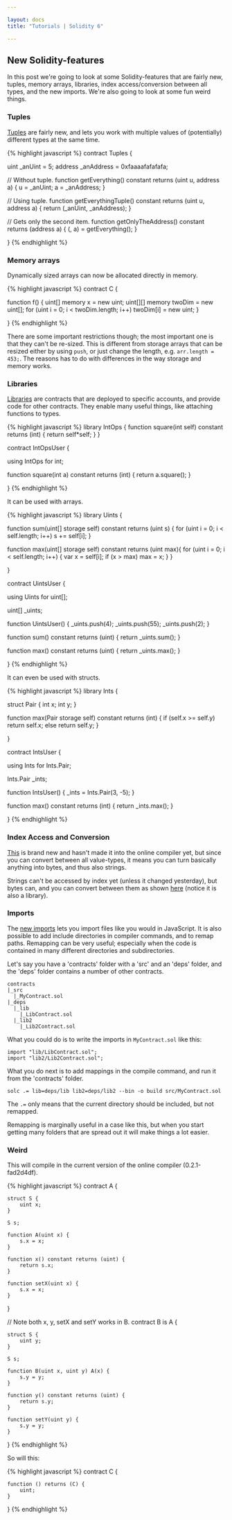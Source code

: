 ```yaml
---

layout: docs
title: "Tutorials | Solidity 6"

---
```


## New Solidity-features

In this post we're going to look at some Solidity-features that are fairly new, tuples, memory arrays, libraries, index access/conversion between all types, and the new imports. We're also going to look at some fun weird things.

### Tuples

[Tuples](http://solidity.readthedocs.org/en/latest/control-structures.html#destructuring-assignments-and-returning-multiple-values) are fairly new, and lets you work with multiple values of (potentially) different types at the same time.

{% highlight javascript %}
contract Tuples {

  uint _anUint = 5;
  address _anAddress = 0xfaaaafafafafa;

  // Without tuple.
  function getEverything() constant returns (uint u, address a) {
    u = _anUint;
    a = _anAddress;
  }

  // Using tuple.
  function getEverythingTuple() constant returns (uint u, address a) {
    return (_anUint, _anAddress);
  }
  
  // Gets only the second item.
  function getOnlyTheAddress() constant returns (address a) {
    (, a) = getEverything();
  }
  
}
{% endhighlight %}

### Memory arrays

Dynamically sized arrays can now be allocated directly in memory.

{% highlight javascript %}
contract C {

  function f() {
    uint[] memory x = new uint[](100);
    uint[][] memory twoDim = new uint[][](20);
    for (uint i = 0; i < twoDim.length; i++)
      twoDim[i] = new uint[](30);
  }
  
}
{% endhighlight %}

There are some important restrictions though; the most important one is that they can't be re-sized. This is different from storage arrays that can be resized either by using `push`, or just change the length, e.g. `arr.length = 453;`. The reasons has to do with differences in the way storage and memory works.

### Libraries

[Libraries](http://solidity.readthedocs.org/en/latest/contracts.html#libraries) are contracts that are deployed to specific accounts, and provide code for other contracts. They enable many useful things, like attaching functions to types.

{% highlight javascript %}
library IntOps {
  function square(int self) constant returns (int) {
    return self*self;
  }
}


contract IntOpsUser {

  using IntOps for int;

  function square(int a) constant returns (int) {
    return a.square();
  }
  
}
{% endhighlight %}

It can be used with arrays.

{% highlight javascript %}
library Uints {

  function sum(uint[] storage self) constant returns (uint s) {
    for (uint i = 0; i < self.length; i++)
      s += self[i];
  }
  
  function max(uint[] storage self) constant returns (uint max){
    for (uint i = 0; i < self.length; i++) {
      var x = self[i];
      if (x > max)
        max = x;
    }
  }
  
}


contract UintsUser {

  using Uints for uint[];

  uint[] _uints;
  
  function UintsUser() {
    _uints.push(4);
    _uints.push(55);
    _uints.push(2);
  }

  function sum() constant returns (uint) {
    return _uints.sum();
  }
  
  function max() constant returns (uint) {
    return _uints.max();
  }
  
}
{% endhighlight %}

It can even be used with structs.

{% highlight javascript %}
library Ints {

  struct Pair {
    int x;
    int y;
  }

  function max(Pair storage self) constant returns (int) {
      if (self.x >= self.y)
        return self.x;
      else
        return self.y;
  }
  
}


contract IntsUser {

  using Ints for Ints.Pair;
  
  Ints.Pair _ints;
  
  function IntsUser() {
    _ints = Ints.Pair(3, -5);
  }

  function max() constant returns (int) {
    return _ints.max();
  }
  
}
{% endhighlight %}

### Index Access and Conversion

[This](https://github.com/ethereum/wiki/wiki/Solidity-Features#index-access-for-fixed-bytes-type) is brand new and hasn't made it into the online compiler yet, but since you can convert between all value-types, it means you can turn basically anything into bytes, and thus also strings.

Strings can't be accessed by index yet (unless it changed yesterday), but bytes can, and you can convert between them as shown [here](https://github.com/ethereum/dapp-bin/blob/master/library/stringUtils.sol) (notice it is also a library).

### Imports

The [new imports](https://solidity.readthedocs.org/en/latest/layout-of-source-files.html#importing-other-source-files) lets you import files like you would in JavaScript. It is also possible to add include directories in compiler commands, and to remap paths. Remapping can be very useful; especially when the code is contained in many different directories and subdirectories.

Let's say you have a 'contracts' folder with a 'src' and an 'deps' folder, and the 'deps' folder contains a number of other contracts.

```
contracts
|_src
  |_MyContract.sol
|_deps
  |_lib
    |_LibContract.sol
  |_lib2
    |_Lib2Contract.sol
```

What you could do is to write the imports in `MyContract.sol` like this:

```
import "lib/LibContract.sol";
import "lib2/Lib2Contract.sol";
```

What you do next is to add mappings in the compile command, and run it from the 'contracts' folder.

`solc .= lib=deps/lib lib2=deps/lib2 --bin -o build src/MyContract.sol`

The `.=` only means that the current directory should be included, but not remapped.

Remapping is marginally useful in a case like this, but when you start getting many folders that are spread out it will make things a lot easier.

### Weird

This will compile in the current version of the online compiler (0.2.1-fad2d4df).

{% highlight javascript %}
contract A {

    struct S {
        uint x;
    }

    S s;

    function A(uint x) {
        s.x = x;
    }

    function x() constant returns (uint) {
        return s.x;
    }
    
    function setX(uint x) {
        s.x = x;
    }

}


// Note both x, y, setX and setY works in B.
contract B is A {

    struct S {
        uint y;
    }

    S s;

    function B(uint x, uint y) A(x) {
        s.y = y;
    }

    function y() constant returns (uint) {
        return s.y;
    }
    
    function setY(uint y) {
        s.y = y;
    }

}
{% endhighlight %}

So will this:

{% highlight javascript %}
contract C {
    
    function () returns (C) {
        uint;
    }
    
}
{% endhighlight %}
